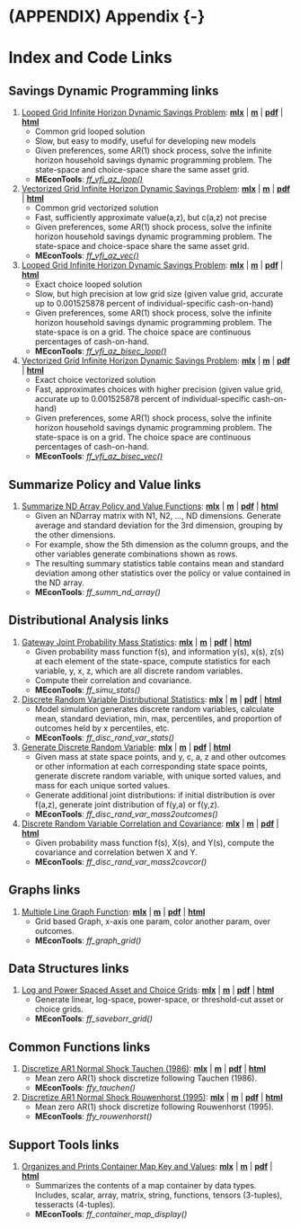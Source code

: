 # (APPENDIX) Appendix {-}

# Index and Code Links

## Savings Dynamic Programming links

1. [Looped Grid Infinite Horizon Dynamic Savings Problem](https://fanwangecon.github.io/MEconTools/MEconTools/doc/vfi/htmlpdfm/fx_vfi_az_loop.html): [**mlx**](https://github.com/FanWangEcon/MEconTools/blob/master/MEconTools/doc/vfi/fx_vfi_az_loop.mlx) \| [**m**](https://github.com/FanWangEcon/MEconTools/blob/master/MEconTools/doc/vfi/htmlpdfm/fx_vfi_az_loop.m) \| [**pdf**](https://github.com/FanWangEcon/MEconTools/blob/master/MEconTools/doc/vfi/htmlpdfm/fx_vfi_az_loop.pdf) \| [**html**](https://fanwangecon.github.io/MEconTools/MEconTools/doc/vfi/htmlpdfm/fx_vfi_az_loop.html)
	+ Common grid looped solution
	+ Slow, but easy to modify, useful for developing new models
	+ Given preferences, some AR(1) shock process, solve the infinite horizon household savings dynamic programming problem. The state-space and choice-space share the same asset grid.
	+ **MEconTools**: *[ff_vfi_az_loop()](https://github.com/FanWangEcon/MEconTools/blob/master/MEconTools/vfi/ff_vfi_az_loop.m)*
2. [Vectorized Grid Infinite Horizon Dynamic Savings Problem](https://fanwangecon.github.io/MEconTools/MEconTools/doc/vfi/htmlpdfm/fx_vfi_az_vec.html): [**mlx**](https://github.com/FanWangEcon/MEconTools/blob/master/MEconTools/doc/vfi/fx_vfi_az_vec.mlx) \| [**m**](https://github.com/FanWangEcon/MEconTools/blob/master/MEconTools/doc/vfi/htmlpdfm/fx_vfi_az_vec.m) \| [**pdf**](https://github.com/FanWangEcon/MEconTools/blob/master/MEconTools/doc/vfi/htmlpdfm/fx_vfi_az_vec.pdf) \| [**html**](https://fanwangecon.github.io/MEconTools/MEconTools/doc/vfi/htmlpdfm/fx_vfi_az_vec.html)
	+ Common grid vectorized solution
	+ Fast, sufficiently approximate value(a,z), but c(a,z) not precise
	+ Given preferences, some AR(1) shock process, solve the infinite horizon household savings dynamic programming problem. The state-space and choice-space share the same asset grid.
	+ **MEconTools**: *[ff_vfi_az_vec()](https://github.com/FanWangEcon/MEconTools/blob/master/MEconTools/vfi/ff_vfi_az_vec.m)*
3. [Looped Grid Infinite Horizon Dynamic Savings Problem](https://fanwangecon.github.io/MEconTools/MEconTools/doc/vfi/htmlpdfm/fx_vfi_az_bisec_loop.html): [**mlx**](https://github.com/FanWangEcon/MEconTools/blob/master/MEconTools/doc/vfi/fx_vfi_az_bisec_loop.mlx) \| [**m**](https://github.com/FanWangEcon/MEconTools/blob/master/MEconTools/doc/vfi/htmlpdfm/fx_vfi_az_bisec_loop.m) \| [**pdf**](https://github.com/FanWangEcon/MEconTools/blob/master/MEconTools/doc/vfi/htmlpdfm/fx_vfi_az_bisec_loop.pdf) \| [**html**](https://fanwangecon.github.io/MEconTools/MEconTools/doc/vfi/htmlpdfm/fx_vfi_az_bisec_loop.html)
	+ Exact choice looped solution
	+ Slow, but high precision at low grid size (given value grid, accurate up to 0.001525878 percent of individual-specific cash-on-hand)
	+ Given preferences, some AR(1) shock process, solve the infinite horizon household savings dynamic programming problem. The state-space is on a grid. The choice space are continuous percentages of cash-on-hand.
	+ **MEconTools**: *[ff_vfi_az_bisec_loop()](https://github.com/FanWangEcon/MEconTools/blob/master/MEconTools/vfi/ff_vfi_az_bisec_loop.m)*
4. [Vectorized Grid Infinite Horizon Dynamic Savings Problem](https://fanwangecon.github.io/MEconTools/MEconTools/doc/vfi/htmlpdfm/fx_vfi_az_bisec_vec.html): [**mlx**](https://github.com/FanWangEcon/MEconTools/blob/master/MEconTools/doc/vfi/fx_vfi_az_bisec_vec.mlx) \| [**m**](https://github.com/FanWangEcon/MEconTools/blob/master/MEconTools/doc/vfi/htmlpdfm/fx_vfi_az_bisec_vec.m) \| [**pdf**](https://github.com/FanWangEcon/MEconTools/blob/master/MEconTools/doc/vfi/htmlpdfm/fx_vfi_az_bisec_vec.pdf) \| [**html**](https://fanwangecon.github.io/MEconTools/MEconTools/doc/vfi/htmlpdfm/fx_vfi_az_bisec_vec.html)
	+ Exact choice vectorized solution
	+ Fast, approximates choices with higher precision (given value grid, accurate up to 0.001525878 percent of individual-specific cash-on-hand)
	+ Given preferences, some AR(1) shock process, solve the infinite horizon household savings dynamic programming problem.  The state-space is on a grid. The choice space are continuous percentages of cash-on-hand.
	+ **MEconTools**: *[ff_vfi_az_bisec_vec()](https://github.com/FanWangEcon/MEconTools/blob/master/MEconTools/vfi/ff_vfi_az_bisec_vec.m)*

## Summarize Policy and Value links

1. [Summarize ND Array Policy and Value Functions](https://fanwangecon.github.io/MEconTools/MEconTools/doc/summ/htmlpdfm/fx_summ_nd_array.html): [**mlx**](https://github.com/FanWangEcon/MEconTools/blob/master/MEconTools/doc/summ/fx_summ_nd_array.mlx) \| [**m**](https://github.com/FanWangEcon/MEconTools/blob/master/MEconTools/doc/summ/htmlpdfm/fx_summ_nd_array.m) \| [**pdf**](https://github.com/FanWangEcon/MEconTools/blob/master/MEconTools/doc/summ/htmlpdfm/fx_summ_nd_array.pdf) \| [**html**](https://fanwangecon.github.io/MEconTools/MEconTools/doc/summ/htmlpdfm/fx_summ_nd_array.html)
	+ Given an NDarray matrix with N1, N2, ..., ND dimensions. Generate average and standard deviation for the 3rd dimension, grouping by the other dimensions.
	+ For example, show the 5th dimension as the column groups, and the other variables generate combinations shown as rows.
	+ The resulting summary statistics table contains mean and standard deviation among other statistics over the policy or value contained in the ND array.
	+ **MEconTools**: *ff_summ_nd_array()*

## Distributional Analysis links

1. [Gateway Joint Probability Mass Statistics](https://fanwangecon.github.io/MEconTools/MEconTools/doc/stats/htmlpdfm/fx_simu_stats.html): [**mlx**](https://github.com/FanWangEcon/MEconTools/blob/master/MEconTools/doc/stats/fx_simu_stats.mlx) \| [**m**](https://github.com/FanWangEcon/MEconTools/blob/master/MEconTools/doc/stats/htmlpdfm/fx_simu_stats.m) \| [**pdf**](https://github.com/FanWangEcon/MEconTools/blob/master/MEconTools/doc/stats/htmlpdfm/fx_simu_stats.pdf) \| [**html**](https://fanwangecon.github.io/MEconTools/MEconTools/doc/stats/htmlpdfm/fx_simu_stats.html)
	+ Given probability mass function f(s), and information y(s), x(s), z(s) at each element of the state-space, compute statistics for each variable, y, x, z, which are all discrete random variables.
	+ Compute their correlation and covariance.
	+ **MEconTools**: *ff_simu_stats()*
2. [Discrete Random Variable Distributional Statistics](https://fanwangecon.github.io/MEconTools/MEconTools/doc/stats/htmlpdfm/fx_disc_rand_var_stats.html): [**mlx**](https://github.com/FanWangEcon/MEconTools/blob/master/MEconTools/doc/stats/fx_disc_rand_var_stats.mlx) \| [**m**](https://github.com/FanWangEcon/MEconTools/blob/master/MEconTools/doc/stats/htmlpdfm/fx_disc_rand_var_stats.m) \| [**pdf**](https://github.com/FanWangEcon/MEconTools/blob/master/MEconTools/doc/stats/htmlpdfm/fx_disc_rand_var_stats.pdf) \| [**html**](https://fanwangecon.github.io/MEconTools/MEconTools/doc/stats/htmlpdfm/fx_disc_rand_var_stats.html)
	+ Model simulation generates discrete random variables, calculate mean, standard deviation, min, max, percentiles, and proportion of outcomes held by x percentiles, etc.
	+ **MEconTools**: *ff_disc_rand_var_stats()*
3. [Generate Discrete Random Variable](https://fanwangecon.github.io/MEconTools/MEconTools/doc/stats/htmlpdfm/fx_disc_rand_var_mass2outcomes.html): [**mlx**](https://github.com/FanWangEcon/MEconTools/blob/master/MEconTools/doc/stats/fx_disc_rand_var_mass2outcomes.mlx) \| [**m**](https://github.com/FanWangEcon/MEconTools/blob/master/MEconTools/doc/stats/htmlpdfm/fx_disc_rand_var_mass2outcomes.m) \| [**pdf**](https://github.com/FanWangEcon/MEconTools/blob/master/MEconTools/doc/stats/htmlpdfm/fx_disc_rand_var_mass2outcomes.pdf) \| [**html**](https://fanwangecon.github.io/MEconTools/MEconTools/doc/stats/htmlpdfm/fx_disc_rand_var_mass2outcomes.html)
	+ Given mass at state space points, and y, c, a, z and other outcomes or other information at each corresponding state space points, generate discrete random variable, with unique sorted values, and mass for each unique sorted values.
	+ Generate additional joint distributions: if initial distribution is over f(a,z), generate joint distribution of f(y,a) or f(y,z).
	+ **MEconTools**: *ff_disc_rand_var_mass2outcomes()*
4. [Discrete Random Variable Correlation and Covariance](https://fanwangecon.github.io/MEconTools/MEconTools/doc/stats/htmlpdfm/fx_disc_rand_var_mass2covcor.html): [**mlx**](https://github.com/FanWangEcon/MEconTools/blob/master/MEconTools/doc/stats/fx_disc_rand_var_mass2covcor.mlx) \| [**m**](https://github.com/FanWangEcon/MEconTools/blob/master/MEconTools/doc/stats/htmlpdfm/fx_disc_rand_var_mass2covcor.m) \| [**pdf**](https://github.com/FanWangEcon/MEconTools/blob/master/MEconTools/doc/stats/htmlpdfm/fx_disc_rand_var_mass2covcor.pdf) \| [**html**](https://fanwangecon.github.io/MEconTools/MEconTools/doc/stats/htmlpdfm/fx_disc_rand_var_mass2covcor.html)
	+ Given probability mass function f(s), X(s), and Y(s), compute the covariance and correlation betwen X and Y.
	+ **MEconTools**: *ff_disc_rand_var_mass2covcor()*

## Graphs links

1. [Multiple Line Graph Function](https://fanwangecon.github.io/MEconTools/MEconTools/doc/graph/htmlpdfm/fx_graph_grid.html): [**mlx**](https://github.com/FanWangEcon/MEconTools/blob/master/MEconTools/doc/graph/fx_graph_grid.mlx) \| [**m**](https://github.com/FanWangEcon/MEconTools/blob/master/MEconTools/doc/graph/htmlpdfm/fx_graph_grid.m) \| [**pdf**](https://github.com/FanWangEcon/MEconTools/blob/master/MEconTools/doc/graph/htmlpdfm/fx_graph_grid.pdf) \| [**html**](https://fanwangecon.github.io/MEconTools/MEconTools/doc/graph/htmlpdfm/fx_graph_grid.html)
	+ Grid based Graph, x-axis one param, color another param, over outcomes.
	+ **MEconTools**: *ff_graph_grid()*

## Data Structures links

1. [Log and Power Spaced Asset and Choice Grids](https://fanwangecon.github.io/MEconTools/MEconTools/doc/generate/htmlpdfm/fx_saveborr_grid.html): [**mlx**](https://github.com/FanWangEcon/MEconTools/blob/master/MEconTools/doc/generate/fx_saveborr_grid.mlx) \| [**m**](https://github.com/FanWangEcon/MEconTools/blob/master/MEconTools/doc/generate/htmlpdfm/fx_saveborr_grid.m) \| [**pdf**](https://github.com/FanWangEcon/MEconTools/blob/master/MEconTools/doc/generate/htmlpdfm/fx_saveborr_grid.pdf) \| [**html**](https://fanwangecon.github.io/MEconTools/MEconTools/doc/generate/htmlpdfm/fx_saveborr_grid.html)
	+ Generate linear, log-space, power-space, or threshold-cut asset or choice grids.
	+ **MEconTools**: *ff_saveborr_grid()*

## Common Functions links

1. [Discretize AR1 Normal Shock Tauchen (1986)](https://fanwangecon.github.io/MEconTools/MEconTools/doc/external/htmlpdfm/fxy_tauchen.html): [**mlx**](https://github.com/FanWangEcon/MEconTools/blob/master/MEconTools/doc/external/fxy_tauchen.mlx) \| [**m**](https://github.com/FanWangEcon/MEconTools/blob/master/MEconTools/doc/external/htmlpdfm/fxy_tauchen.m) \| [**pdf**](https://github.com/FanWangEcon/MEconTools/blob/master/MEconTools/doc/external/htmlpdfm/fxy_tauchen.pdf) \| [**html**](https://fanwangecon.github.io/MEconTools/MEconTools/doc/external/htmlpdfm/fxy_tauchen.html)
	+ Mean zero AR(1) shock discretize following Tauchen (1986).
	+ **MEconTools**: *ffy_tauchen()*
2. [Discretize AR1 Normal Shock Rouwenhorst (1995)](https://fanwangecon.github.io/MEconTools/MEconTools/doc/external/htmlpdfm/fxy_rouwenhorst.html): [**mlx**](https://github.com/FanWangEcon/MEconTools/blob/master/MEconTools/doc/external/fxy_rouwenhorst.mlx) \| [**m**](https://github.com/FanWangEcon/MEconTools/blob/master/MEconTools/doc/external/htmlpdfm/fxy_rouwenhorst.m) \| [**pdf**](https://github.com/FanWangEcon/MEconTools/blob/master/MEconTools/doc/external/htmlpdfm/fxy_rouwenhorst.pdf) \| [**html**](https://fanwangecon.github.io/MEconTools/MEconTools/doc/external/htmlpdfm/fxy_rouwenhorst.html)
	+ Mean zero AR(1) shock discretize following Rouwenhorst (1995).
	+ **MEconTools**: *ffy_rouwenhorst()*

## Support Tools links

1. [Organizes and Prints Container Map Key and Values](https://fanwangecon.github.io/MEconTools/MEconTools/doc/tools/htmlpdfm/fx_container_map_display.html): [**mlx**](https://github.com/FanWangEcon/MEconTools/blob/master/MEconTools/doc/tools/fx_container_map_display.mlx) \| [**m**](https://github.com/FanWangEcon/MEconTools/blob/master/MEconTools/doc/tools/htmlpdfm/fx_container_map_display.m) \| [**pdf**](https://github.com/FanWangEcon/MEconTools/blob/master/MEconTools/doc/tools/htmlpdfm/fx_container_map_display.pdf) \| [**html**](https://fanwangecon.github.io/MEconTools/MEconTools/doc/tools/htmlpdfm/fx_container_map_display.html)
	+ Summarizes the contents of a map container by data types. Includes, scalar, array, matrix, string, functions, tensors (3-tuples), tesseracts (4-tuples).
	+ **MEconTools**: *ff_container_map_display()*
